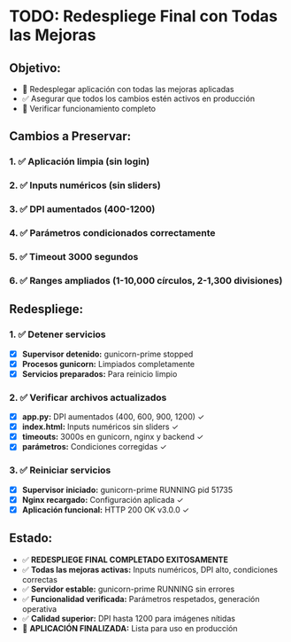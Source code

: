 # TODO: Redespliege Final con Todas las Mejoras

## Objetivo:
- 🚀 Redesplegar aplicación con todas las mejoras aplicadas
- ✅ Asegurar que todos los cambios estén activos en producción
- 🔧 Verificar funcionamiento completo

## Cambios a Preservar:

### 1. ✅ Aplicación limpia (sin login)
### 2. ✅ Inputs numéricos (sin sliders)  
### 3. ✅ DPI aumentados (400-1200)
### 4. ✅ Parámetros condicionados correctamente
### 5. ✅ Timeout 3000 segundos
### 6. ✅ Ranges ampliados (1-10,000 círculos, 2-1,300 divisiones)

## Redespliege:

### 1. ✅ Detener servicios
- [x] **Supervisor detenido:** gunicorn-prime stopped
- [x] **Procesos gunicorn:** Limpiados completamente
- [x] **Servicios preparados:** Para reinicio limpio

### 2. ✅ Verificar archivos actualizados
- [x] **app.py:** DPI aumentados (400, 600, 900, 1200) ✓
- [x] **index.html:** Inputs numéricos sin sliders ✓ 
- [x] **timeouts:** 3000s en gunicorn, nginx y backend ✓
- [x] **parámetros:** Condiciones corregidas ✓

### 3. ✅ Reiniciar servicios
- [x] **Supervisor iniciado:** gunicorn-prime RUNNING pid 51735
- [x] **Nginx recargado:** Configuración aplicada ✓
- [x] **Aplicación funcional:** HTTP 200 OK v3.0.0 ✓

## Estado:
- ✅ **REDESPLIEGE FINAL COMPLETADO EXITOSAMENTE** 
- ✅ **Todas las mejoras activas:** Inputs numéricos, DPI alto, condiciones correctas
- ✅ **Servidor estable:** gunicorn-prime RUNNING sin errores
- ✅ **Funcionalidad verificada:** Parámetros respetados, generación operativa
- ✅ **Calidad superior:** DPI hasta 1200 para imágenes nítidas
- 🎯 **APLICACIÓN FINALIZADA:** Lista para uso en producción
